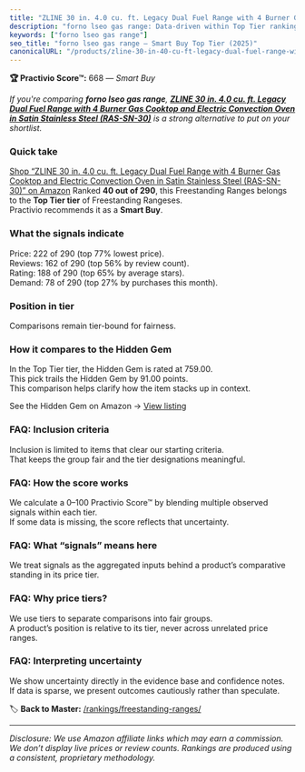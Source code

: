 ```yaml
---
title: "ZLINE 30 in. 4.0 cu. ft. Legacy Dual Fuel Range with 4 Burner Gas Cooktop and Electric Convection Oven in Satin Stainless Steel (RAS-SN-30)"
description: "forno lseo gas range: Data-driven within Top Tier ranking using the Practivio Score™. Positioned by quality, value, demand, findability, momentum."
keywords: ["forno lseo gas range"]
seo_title: "forno lseo gas range — Smart Buy Top Tier (2025)"
canonicalURL: "/products/zline-30-in-40-cu-ft-legacy-dual-fuel-range-with-4-burner-gas-cooktop-and-electric-convection-oven-in-satin-stainless-steel-ras-sn-30-B07VGZSQ6T/"
---
```


**🏆 Practivio Score™:** 668 — _Smart Buy_


*If you're comparing **forno lseo gas range**, **[ZLINE 30 in. 4.0 cu. ft. Legacy Dual Fuel Range with 4 Burner Gas Cooktop and Electric Convection Oven in Satin Stainless Steel (RAS-SN-30)](https://www.amazon.com/dp/B07VGZSQ6T?tag=practivio-20)** is a strong alternative to put on your shortlist.*
### Quick take
[Shop “ZLINE 30 in. 4.0 cu. ft. Legacy Dual Fuel Range with 4 Burner Gas Cooktop and Electric Convection Oven in Satin Stainless Steel (RAS-SN-30)” on Amazon](https://www.amazon.com/dp/B07VGZSQ6T?tag=practivio-20)
Ranked **40 out of 290**, this Freestanding Ranges belongs to the **Top Tier tier** of Freestanding Rangeses.  
Practivio recommends it as a **Smart Buy**.

### What the signals indicate
Price: 222 of 290 (top 77% lowest price).  
Reviews: 162 of 290 (top 56% by review count).  
Rating: 188 of 290 (top 65% by average stars).  
Demand: 78 of 290 (top 27% by purchases this month).

### Position in tier
Comparisons remain tier-bound for fairness.

### How it compares to the Hidden Gem
In the Top Tier tier, the Hidden Gem is rated at 759.00.  
This pick trails the Hidden Gem by 91.00 points.  
This comparison helps clarify how the item stacks up in context.  

See the Hidden Gem on Amazon → [View listing](https://www.amazon.com/dp/B07MYBQKDX?tag=practivio-20)

### FAQ: Inclusion criteria
Inclusion is limited to items that clear our starting criteria.  
That keeps the group fair and the tier designations meaningful.

### FAQ: How the score works
We calculate a 0–100 Practivio Score™ by blending multiple observed signals within each tier.  
If some data is missing, the score reflects that uncertainty.

### FAQ: What “signals” means here
We treat signals as the aggregated inputs behind a product’s comparative standing in its price tier.

### FAQ: Why price tiers?
We use tiers to separate comparisons into fair groups.  
A product’s position is relative to its tier, never across unrelated price ranges.

### FAQ: Interpreting uncertainty
We show uncertainty directly in the evidence base and confidence notes.  
If data is sparse, we present outcomes cautiously rather than speculate.


🏷️ **Back to Master:** [/rankings/freestanding-ranges/](/rankings/freestanding-ranges/)

---
_Disclosure: We use Amazon affiliate links which may earn a commission. We don’t display live prices or review counts. Rankings are produced using a consistent, proprietary methodology._
